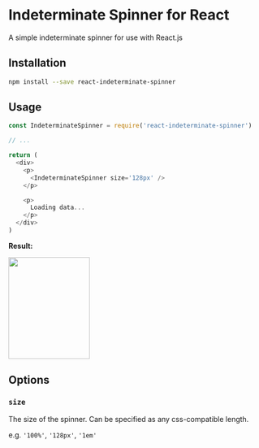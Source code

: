 # Indeterminate Spinner for React

A simple indeterminate spinner for use with React.js

## Installation

```sh
npm install --save react-indeterminate-spinner
```

## Usage

```js
const IndeterminateSpinner = require('react-indeterminate-spinner')

// ...

return (
  <div>
    <p>
      <IndeterminateSpinner size='128px' />
    </p>

    <p>
      Loading data...
    </p>
  </div>
)
```

**Result:**

<img src="example.gif" width="160" height="200" />

## Options

### `size`

The size of the spinner. Can be specified as any css-compatible length.

e.g. `'100%'`, `'128px'`, `'1em'`
